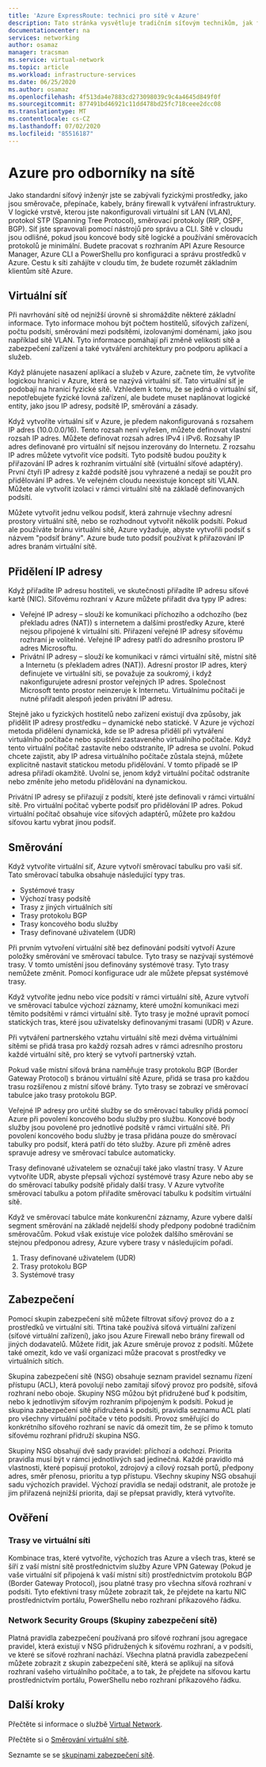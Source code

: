 ```yaml
---
title: 'Azure ExpressRoute: technici pro sítě v Azure'
description: Tato stránka vysvětluje tradičním síťovým technikům, jak fungují sítě v Azure.
documentationcenter: na
services: networking
author: osamaz
manager: tracsman
ms.service: virtual-network
ms.topic: article
ms.workload: infrastructure-services
ms.date: 06/25/2020
ms.author: osamaz
ms.openlocfilehash: 4f513da4e7883cd273098039c9c4a4645d849f0f
ms.sourcegitcommit: 877491bd46921c11dd478bd25fc718ceee2dcc08
ms.translationtype: MT
ms.contentlocale: cs-CZ
ms.lasthandoff: 07/02/2020
ms.locfileid: "85516187"
---
```

# <a name="azure-for-network-engineers"></a>Azure pro odborníky na sítě
Jako standardní síťový inženýr jste se zabývali fyzickými prostředky, jako jsou směrovače, přepínače, kabely, brány firewall k vytváření infrastruktury. V logické vrstvě, kterou jste nakonfigurovali virtuální síť LAN (VLAN), protokol STP (Spanning Tree Protocol), směrovací protokoly (RIP, OSPF, BGP). Síť jste spravovali pomocí nástrojů pro správu a CLI. Sítě v cloudu jsou odlišné, pokud jsou koncové body sítě logické a používání směrovacích protokolů je minimální. Budete pracovat s rozhraním API Azure Resource Manager, Azure CLI a PowerShellu pro konfiguraci a správu prostředků v Azure. Cestu k síti zahájíte v cloudu tím, že budete rozumět základním klientům sítě Azure. 
## <a name="virtual-network"></a>Virtuální síť
Při navrhování sítě od nejnižší úrovně si shromáždíte některé základní informace. Tyto informace mohou být počtem hostitelů, síťových zařízení, počtu podsítí, směrování mezi podsítěmi, izolovanými doménami, jako jsou například sítě VLAN. Tyto informace pomáhají při změně velikosti sítě a zabezpečení zařízení a také vytváření architektury pro podporu aplikací a služeb.

Když plánujete nasazení aplikací a služeb v Azure, začnete tím, že vytvoříte logickou hranici v Azure, která se nazývá virtuální síť. Tato virtuální síť je podobají na hranici fyzické sítě. Vzhledem k tomu, že se jedná o virtuální síť, nepotřebujete fyzické lovná zařízení, ale budete muset naplánovat logické entity, jako jsou IP adresy, podsítě IP, směrování a zásady.

Když vytvoříte virtuální síť v Azure, je předem nakonfigurovaná s rozsahem IP adres (10.0.0.0/16). Tento rozsah není vyřešen, můžete definovat vlastní rozsah IP adres. Můžete definovat rozsah adres IPv4 i IPv6. Rozsahy IP adres definované pro virtuální síť nejsou inzerovány do Internetu. Z rozsahu IP adres můžete vytvořit více podsítí. Tyto podsítě budou použity k přiřazování IP adres k rozhraním virtuální sítě (virtuální síťové adaptéry). První čtyři IP adresy z každé podsítě jsou vyhrazené a nedají se použít pro přidělování IP adres. Ve veřejném cloudu neexistuje koncept sítí VLAN. Můžete ale vytvořit izolaci v rámci virtuální sítě na základě definovaných podsítí.

Můžete vytvořit jednu velkou podsíť, která zahrnuje všechny adresní prostory virtuální sítě, nebo se rozhodnout vytvořit několik podsítí. Pokud ale používáte bránu virtuální sítě, Azure vyžaduje, abyste vytvořili podsíť s názvem "podsíť brány". Azure bude tuto podsíť používat k přiřazování IP adres branám virtuální sítě. 

## <a name="ip-allocation"></a>Přidělení IP adresy

Když přiřadíte IP adresu hostiteli, ve skutečnosti přiřadíte IP adresu síťové kartě (NIC). Síťovému rozhraní v Azure můžete přiřadit dva typy IP adres:

- Veřejné IP adresy – slouží ke komunikaci příchozího a odchozího (bez překladu adres (NAT)) s internetem a dalšími prostředky Azure, které nejsou připojené k virtuální síti. Přiřazení veřejné IP adresy síťovému rozhraní je volitelné. Veřejné IP adresy patří do adresního prostoru IP adres Microsoftu.
- Privátní IP adresy – slouží ke komunikaci v rámci virtuální sítě, místní sítě a Internetu (s překladem adres (NAT)). Adresní prostor IP adres, který definujete ve virtuální síti, se považuje za soukromý, i když nakonfigurujete adresní prostor veřejných IP adres. Společnost Microsoft tento prostor neinzeruje k Internetu. Virtuálnímu počítači je nutné přiřadit alespoň jeden privátní IP adresu.

Stejně jako u fyzických hostitelů nebo zařízení existují dva způsoby, jak přidělit IP adresy prostředku – dynamické nebo statické. V Azure je výchozí metoda přidělení dynamická, kde se IP adresa přidělí při vytváření virtuálního počítače nebo spuštění zastaveného virtuálního počítače. Když tento virtuální počítač zastavíte nebo odstraníte, IP adresa se uvolní. Pokud chcete zajistit, aby IP adresa virtuálního počítače zůstala stejná, můžete explicitně nastavit statickou metodu přidělování. V tomto případě se IP adresa přiřadí okamžitě. Uvolní se, jenom když virtuální počítač odstraníte nebo změníte jeho metodu přidělování na dynamickou. 

Privátní IP adresy se přiřazují z podsítí, které jste definovali v rámci virtuální sítě. Pro virtuální počítač vyberte podsíť pro přidělování IP adres. Pokud virtuální počítač obsahuje více síťových adaptérů, můžete pro každou síťovou kartu vybrat jinou podsíť.

## <a name="routing"></a>Směrování
Když vytvoříte virtuální síť, Azure vytvoří směrovací tabulku pro vaši síť. Tato směrovací tabulka obsahuje následující typy tras.
- Systémové trasy
- Výchozí trasy podsítě
- Trasy z jiných virtuálních sítí
- Trasy protokolu BGP
- Trasy koncového bodu služby
- Trasy definované uživatelem (UDR)

Při prvním vytvoření virtuální sítě bez definování podsítí vytvoří Azure položky směrování ve směrovací tabulce. Tyto trasy se nazývají systémové trasy. V tomto umístění jsou definovány systémové trasy. Tyto trasy nemůžete změnit. Pomocí konfigurace udr ale můžete přepsat systémové trasy.

Když vytvoříte jednu nebo více podsítí v rámci virtuální sítě, Azure vytvoří ve směrovací tabulce výchozí záznamy, které umožní komunikaci mezi těmito podsítěmi v rámci virtuální sítě. Tyto trasy je možné upravit pomocí statických tras, které jsou uživatelsky definovanými trasami (UDR) v Azure.

Při vytváření partnerského vztahu virtuální sítě mezi dvěma virtuálními sítěmi se přidá trasa pro každý rozsah adres v rámci adresního prostoru každé virtuální sítě, pro který se vytvoří partnerský vztah.

Pokud vaše místní síťová brána naměňuje trasy protokolu BGP (Border Gateway Protocol) s bránou virtuální sítě Azure, přidá se trasa pro každou trasu rozšířenou z místní síťové brány. Tyto trasy se zobrazí ve směrovací tabulce jako trasy protokolu BGP.

Veřejné IP adresy pro určité služby se do směrovací tabulky přidá pomocí Azure při povolení koncového bodu služby pro službu. Koncové body služby jsou povolené pro jednotlivé podsítě v rámci virtuální sítě. Při povolení koncového bodu služby je trasa přidána pouze do směrovací tabulky pro podsíť, která patří do této služby. Azure při změně adres spravuje adresy ve směrovací tabulce automaticky.

Trasy definované uživatelem se označují také jako vlastní trasy. V Azure vytvoříte UDR, abyste přepsali výchozí systémové trasy Azure nebo aby se do směrovací tabulky podsítě přidaly další trasy. V Azure vytvoříte směrovací tabulku a potom přiřadíte směrovací tabulku k podsítím virtuální sítě.

Když ve směrovací tabulce máte konkurenční záznamy, Azure vybere další segment směrování na základě nejdelší shody předpony podobné tradičním směrovačům. Pokud však existuje více položek dalšího směrování se stejnou předponou adresy, Azure vybere trasy v následujícím pořadí.
1. Trasy definované uživatelem (UDR)
1. Trasy protokolu BGP
1. Systémové trasy

## <a name="security"></a>Zabezpečení

Pomocí skupin zabezpečení sítě můžete filtrovat síťový provoz do a z prostředků ve virtuální síti. Třtina také používá síťová virtuální zařízení (síťové virtuální zařízení), jako jsou Azure Firewall nebo brány firewall od jiných dodavatelů. Můžete řídit, jak Azure směruje provoz z podsítí. Můžete také omezit, kdo ve vaší organizaci může pracovat s prostředky ve virtuálních sítích.

Skupina zabezpečení sítě (NSG) obsahuje seznam pravidel seznamu řízení přístupu (ACL), která povolují nebo zamítají síťový provoz pro podsítě, síťová rozhraní nebo oboje. Skupiny NSG můžou být přidružené buď k podsítím, nebo k jednotlivým síťovým rozhraním připojeným k podsíti. Pokud je skupina zabezpečení sítě přidružená k podsíti, pravidla seznamu ACL platí pro všechny virtuální počítače v této podsíti. Provoz směřující do konkrétního síťového rozhraní se navíc dá omezit tím, že se přímo k tomuto síťovému rozhraní přidruží skupina NSG.

Skupiny NSG obsahují dvě sady pravidel: příchozí a odchozí. Priorita pravidla musí být v rámci jednotlivých sad jedinečná. Každé pravidlo má vlastnosti, které popisují protokol, zdrojový a cílový rozsah portů, předpony adres, směr přenosu, prioritu a typ přístupu. Všechny skupiny NSG obsahují sadu výchozích pravidel. Výchozí pravidla se nedají odstranit, ale protože je jim přiřazená nejnižší priorita, dají se přepsat pravidly, která vytvoříte.

## <a name="verification"></a>Ověření
### <a name="routes-in-virtual-network"></a>Trasy ve virtuální síti
Kombinace tras, které vytvoříte, výchozích tras Azure a všech tras, které se šíří z vaší místní sítě prostřednictvím služby Azure VPN Gateway (Pokud je vaše virtuální síť připojená k vaší místní síti) prostřednictvím protokolu BGP (Border Gateway Protocol), jsou platné trasy pro všechna síťová rozhraní v podsíti. Tyto efektivní trasy můžete zobrazit tak, že přejdete na kartu NIC prostřednictvím portálu, PowerShellu nebo rozhraní příkazového řádku.
### <a name="network-security-groups"></a>Network Security Groups (Skupiny zabezpečení sítě)
Platná pravidla zabezpečení používaná pro síťové rozhraní jsou agregace pravidel, která existují v NSG přidružených k síťovému rozhraní, a v podsíti, ve které se síťové rozhraní nachází. Všechna platná pravidla zabezpečení můžete zobrazit z skupin zabezpečení sítě, která se aplikují na síťová rozhraní vašeho virtuálního počítače, a to tak, že přejdete na síťovou kartu prostřednictvím portálu, PowerShellu nebo rozhraní příkazového řádku.

## <a name="next-steps"></a>Další kroky

Přečtěte si informace o službě [Virtual Network][VNet].

Přečtěte si o [Směrování virtuální sítě][vnet-routing].

Seznamte se se [skupinami zabezpečení sítě][network-security].

<!--Link References-->
[VNet]: https://docs.microsoft.com/azure/virtual-network/tutorial-connect-virtual-networks-portal
[vnet-routing]: https://docs.microsoft.com/azure/virtual-network/virtual-networks-udr-overview
[network-security]: https://docs.microsoft.com/azure/virtual-network/security-overview

